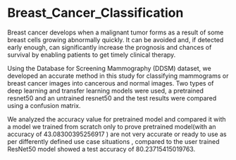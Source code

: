 # Breast_Cancer_Classification

Breast cancer develops when a malignant tumor forms as a result of some breast cells growing abnormally quickly. It can be avoided and, if detected early enough, can significantly increase the prognosis and chances of survival by enabling patients to get timely clinical therapy.

Using the Database for Screening Mammography (DDSM) dataset, we developed an accurate method in this study for classifying mammograms or breast cancer images into cancerous and normal images. Two types of deep learning and transfer learning models were used, a pretrained resnet50 and an untrained resnet50 and the test results were compared using a confusion matrix.

We analyzed the accuracy value for pretrained model and compared it with a model we trained from scratch only to prove pretrained model(with an accuracy of 43.08300395256917 ) are not very accurate or ready to use as per differently defined use case situations , compared to the user trained ResNet50 model showed a test accuracy of 80.23715415019763.
